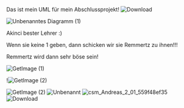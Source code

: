 Das ist mein UML für mein Abschlussprojekt!
![Download](https://github.com/GSO-SW/Abschlussprojekt/assets/112069525/02e534e7-b079-4d99-8423-d132ec3c14b6)

![Unbenanntes Diagramm (1)](https://github.com/GSO-SW/Abschlussprojekt/assets/112069525/9d99e839-86ca-4c2e-9a77-2c46f7874f59)


Akinci bester Lehrer :)

Wenn sie keine 1 geben, dann schicken wir sie Remmertz zu ihnen!!!

Remmertz wird dann sehr böse sein!


![GetImage (1)](https://github.com/GSO-SW/Abschlussprojekt/assets/112069525/845f5687-e7c3-4b40-83d5-55be3ab39e79)
	


 

 !![GetImage (2)](https://github.com/GSO-SW/Abschlussprojekt/assets/112069525/e0b416a2-399d-483d-9596-d1f8612eaec4)


 

 

 


![GetImage (2)](https://github.com/GSO-SW/Abschlussprojekt/assets/112069525/40d1d2b4-9e9b-4ba3-a302-83804929325d)
![Unbenannt](https://github.com/GSO-SW/Abschlussprojekt/assets/112069525/0c3aeb91-f4b7-49c3-8932-3110f47c7c97)
![csm_Andreas_2_01_559f48ef35](https://github.com/GSO-SW/Abschlussprojekt/assets/112069525/043f959a-fc63-41a2-93d4-a178166656d6)
![Download](https://github.com/GSO-SW/Abschlussprojekt/assets/112069525/a7a8a1ff-4b7c-4d62-b058-94a97a65833e)

